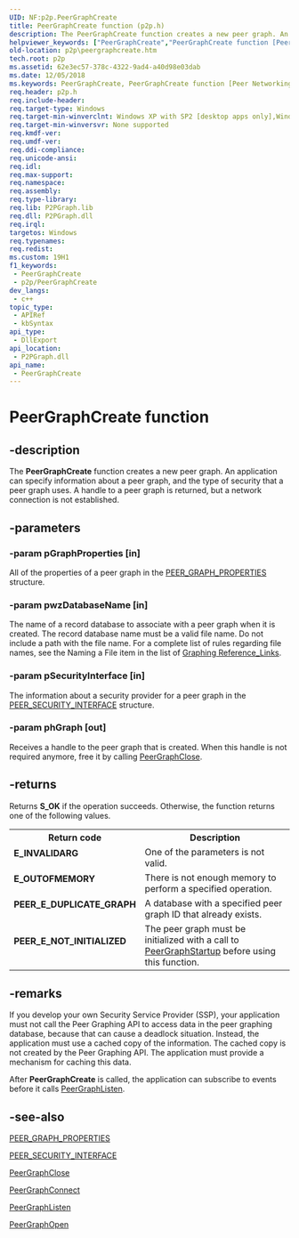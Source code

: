 ```yaml
---
UID: NF:p2p.PeerGraphCreate
title: PeerGraphCreate function (p2p.h)
description: The PeerGraphCreate function creates a new peer graph. An application can specify information about a peer graph, and the type of security that a peer graph uses. A handle to a peer graph is returned, but a network connection is not established.
helpviewer_keywords: ["PeerGraphCreate","PeerGraphCreate function [Peer Networking]","p2p.peergraphcreate","p2p/PeerGraphCreate"]
old-location: p2p\peergraphcreate.htm
tech.root: p2p
ms.assetid: 62e3ec57-378c-4322-9ad4-a40d98e03dab
ms.date: 12/05/2018
ms.keywords: PeerGraphCreate, PeerGraphCreate function [Peer Networking], p2p.peergraphcreate, p2p/PeerGraphCreate
req.header: p2p.h
req.include-header: 
req.target-type: Windows
req.target-min-winverclnt: Windows XP with SP2 [desktop apps only],Windows XP with SP1 with the Advanced Networking Pack forWindows XP
req.target-min-winversvr: None supported
req.kmdf-ver: 
req.umdf-ver: 
req.ddi-compliance: 
req.unicode-ansi: 
req.idl: 
req.max-support: 
req.namespace: 
req.assembly: 
req.type-library: 
req.lib: P2PGraph.lib
req.dll: P2PGraph.dll
req.irql: 
targetos: Windows
req.typenames: 
req.redist: 
ms.custom: 19H1
f1_keywords:
 - PeerGraphCreate
 - p2p/PeerGraphCreate
dev_langs:
 - c++
topic_type:
 - APIRef
 - kbSyntax
api_type:
 - DllExport
api_location:
 - P2PGraph.dll
api_name:
 - PeerGraphCreate
---
```


# PeerGraphCreate function


## -description

The <b>PeerGraphCreate</b> function creates a  new peer graph.  An application can  specify information about a peer graph, and the type of security that a  peer graph uses. A handle to a peer graph is returned, but a network connection is not established.

## -parameters

### -param pGraphProperties [in]

All of the properties of a peer graph in the <a href="/windows/desktop/api/p2p/ns-p2p-peer_graph_properties">PEER_GRAPH_PROPERTIES</a> structure.

### -param pwzDatabaseName [in]

The name of a record database to associate with a peer graph when it is created. The record database name must be a valid file name. Do not include a path with the file name.  For a complete list of rules regarding file names, see  the Naming a File item in the list of  <a href="/windows/desktop/P2PSdk/graphing-reference-links">Graphing Reference_Links</a>.

### -param pSecurityInterface [in]

The information about a security provider for a peer graph in the <a href="/windows/desktop/api/p2p/ns-p2p-peer_security_interface">PEER_SECURITY_INTERFACE</a> structure.

### -param phGraph [out]

Receives a handle to the peer graph that is created. When this handle is not required anymore, free it by calling <a href="/windows/desktop/api/p2p/nf-p2p-peergraphclose">PeerGraphClose</a>.

## -returns

Returns <b>S_OK</b> if the operation succeeds. Otherwise, the function returns one of the following values.

<table>
<tr>
<th>Return code</th>
<th>Description</th>
</tr>
<tr>
<td width="40%">
<dl>
<dt><b>E_INVALIDARG</b></dt>
</dl>
</td>
<td width="60%">
One of the parameters is not valid.

</td>
</tr>
<tr>
<td width="40%">
<dl>
<dt><b>E_OUTOFMEMORY</b></dt>
</dl>
</td>
<td width="60%">
There is not enough memory to perform a specified operation.

</td>
</tr>
<tr>
<td width="40%">
<dl>
<dt><b>PEER_E_DUPLICATE_GRAPH</b></dt>
</dl>
</td>
<td width="60%">
A database with a specified peer graph ID that already exists.

</td>
</tr>
<tr>
<td width="40%">
<dl>
<dt><b>PEER_E_NOT_INITIALIZED</b></dt>
</dl>
</td>
<td width="60%">
The peer graph must be  initialized with a call to <a href="/windows/desktop/api/p2p/nf-p2p-peergraphstartup">PeerGraphStartup</a> before using this function.

</td>
</tr>
</table>

## -remarks

If you develop your own Security Service Provider (SSP), your application must not call the Peer Graphing API to access data in the peer graphing database, because that can cause a deadlock situation.  Instead, the application must use a cached copy of the information. The cached copy is not created by the Peer Graphing API. The application must provide a mechanism for caching this data.

After   <b>PeerGraphCreate</b> is called, the  application can subscribe to events before it calls <a href="/windows/desktop/api/p2p/nf-p2p-peergraphlisten">PeerGraphListen</a>.

## -see-also

<a href="/windows/desktop/api/p2p/ns-p2p-peer_graph_properties">PEER_GRAPH_PROPERTIES</a>



<a href="/windows/desktop/api/p2p/ns-p2p-peer_security_interface">PEER_SECURITY_INTERFACE</a>



<a href="/windows/desktop/api/p2p/nf-p2p-peergraphclose">PeerGraphClose</a>



<a href="/windows/desktop/api/p2p/nf-p2p-peergraphconnect">PeerGraphConnect</a>



<a href="/windows/desktop/api/p2p/nf-p2p-peergraphlisten">PeerGraphListen</a>



<a href="/windows/desktop/api/p2p/nf-p2p-peergraphopen">PeerGraphOpen</a>